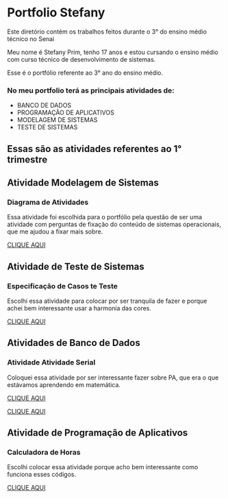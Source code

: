 # Portfolio Stefany
Este diretório contém os trabalhos feitos durante o 3° do ensino médio técnico no Senai

Meu nome é Stefany Prim, tenho 17 anos e estou cursando o ensino médio com curso técnico de desenvolvimento de sistemas.

Esse é o portfólio referente ao 3° ano do ensino médio. 

### No meu portfolio terá as principais atividades de:
* BANCO DE DADOS
* PROGRAMAÇÃO DE APLICATIVOS
* MODELAGEM DE SISTEMAS
* TESTE DE SISTEMAS

## Essas são as atividades referentes ao 1° trimestre

## Atividade Modelagem de Sistemas

### Diagrama de Atividades

Essa atividade foi escolhida para o portfólio pela questão de ser uma atividade com perguntas de fixação do conteúdo de sistemas operacionais, que me ajudou a fixar mais sobre.

[CLIQUE AQUI](Modelagem_de_Sistemas/Diagrama_de_Atividades.pdf)

## Atividade de Teste de Sistemas

### Especificação de Casos te Teste

Escolhi essa atividade para colocar por ser tranquila de fazer e porque achei bem interessante usar a harmonia das cores.

[CLIQUE AQUI](/Teste_de_Sistemas/Especificação_de_Casos_te_Teste.pdf)

## Atividades de Banco de Dados

### Atividade Atividade Serial

Coloquei essa atividade por ser interessante fazer sobre PA, que era o que estávamos aprendendo em matemática.

[CLIQUE AQUI](/Banco_de_Dados/Atividade_serial.png)

[CLIQUE AQUI](/Banco_de_Dados/SQLite_(5)_(1).sql)

## Atividade de Programação de Aplicativos

### Calculadora de Horas

Escolhi colocar essa atividade porque acho bem interessante como funciona esses códigos.

[CLIQUE AQUI](/Programacao_de_Aplicativos/Calculadora_de_Horas.pdf)

